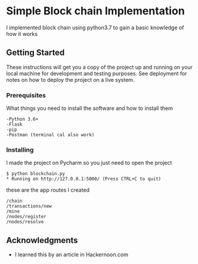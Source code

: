 # Simple Block chain Implementation

I implemented block chain using python3.7 to gain a basic knowledge of how it works

## Getting Started

These instructions will get you a copy of the project up and running on your local machine for development and testing purposes. See deployment for notes on how to deploy the project on a live system.

### Prerequisites

What things you need to install the software and how to install them

```
-Python 3.6+
-Flask
-pip
-Postman (terminal cal also work)
```

### Installing

I made the project on Pycharm so you just need to open the project

```
$ python blockchain.py
* Running on http://127.0.0.1:5000/ (Press CTRL+C to quit)
```

these are the app routes I created

```
/chain
/transactions/new
/mine
/nodes/register
/nodes/resolve
```



## Acknowledgments

* I learned this by an article in Hackernoon.com
